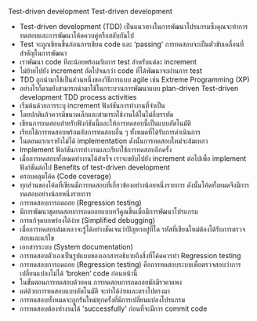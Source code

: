 Test-driven development
Test-driven development
*	Test-driven development (TDD) เป็นแนวทางในการพัฒนาโปรแกรมซึ่งคุณจะทำการทดสอบและการพัฒนาโค้ดควบคู่หรือสลับกันไป
*	Test จะถูกเขียนขึ้นก่อนการเขียน code และ ‘passing' การทดสอบจะเป็นตัวขับเคลื่อนที่สำคัญในการพัฒนา
*	เราพัฒนา code ทีละน้อยพร้อมกับการ test สำหรับแต่ละ increment
*	ไม่ย้ายไปยัง increment ถัดไปจนกว่า code ที่ได้พัฒนาจะผ่านการ test
*	TDD ถูกนำมาใช้เป็นส่วนหนึ่งของวิธีการแบบ agile เช่น Extreme Programming (XP)
*	อย่างไรก็ตามยังสามารถนำมาใช้ในกระบวนการพัฒนาแบบ plan-driven
Test-driven development
TDD process activities
*	เริ่มต้นด้วยการระบุ increment ฟังก์ชันการทำงานที่จำเป็น 
*	โดยปกติแล้วควรมีขนาดเล็กและสามารถใช้งานได้ในไม่กี่บรรทัด
*	เขียนการทดสอบสำหรับฟังก์ชันนี้และให้การทดสอบนี้เป็นแบบอัตโนมัติ
*	เรียกใช้การทดสอบพร้อมกับการทดสอบอื่น ๆ ทั้งหมดที่ได้รับการดำเนินการ 
*	ในตอนแรกเรายังไม่ได้ implementation ดังนั้นการทดสอบใหม่จะล้มเหลว
*	Implement ฟังก์ชันการทำงานและเรียกใช้การทดสอบอีกครั้ง
*	เมื่อการทดสอบทั้งหมดทำงานได้สำเร็จ เราจะขยับไปยัง increment ต่อไปเพื่อ implement  ฟังก์ชันต่อไป
Benefits of test-driven development
*	ครอบคลุมโค้ด (Code coverage)
*	ทุกส่วนของโค้ดที่เขียนมีการทดสอบที่เกี่ยวข้องอย่างน้อยหนึ่งรายการ ดังนั้นโค้ดทั้งหมดจึงมีการทดสอบอย่างน้อยหนึ่งรายการ
*	การทดสอบการถดถอย (Regression testing)
*	มีการพัฒนาชุดทดสอบการถดถอยแบบทวีคูณขึ้นเมื่อมีการพัฒนาโปรแกรม
*	การแก้จุดบกพร่องได้ง่าย (Simplified debugging)
*	เมื่อการทดสอบล้มเหลวจะรู้ได้อย่างชัดเจนว่าปัญหาอยู่ที่ใด รหัสที่เขียนใหม่ต้องได้รับการตรวจสอบและแก้ไข
*	เอกสารระบบ (System documentation)
*	การทดสอบตัวเองเป็นรูปแบบของเอกสารอธิบายถึงสิ่งที่โค้ดควรทำ
Regression testing
*	การทดสอบการถดถอย (Regression testing) คือการทดสอบระบบเพื่อตรวจสอบว่าการเปลี่ยนแปลงไม่ได้ ‘broken’  code ก่อนหน้านี้
*	ในขั้นตอนการทดสอบด้วยคน การทดสอบการถดถอยมักมีราคาแพง 
*	แต่ด้วยการทดสอบแบบอัตโนมัติ จะทำได้ง่ายและตรงไปตรงมา
*	การทดสอบทั้งหมดจะถูกรันใหม่ทุกครั้งที่มีการเปลี่ยนแปลงโปรแกรม
*	การทดสอบต้องทำงานได้ 'successfully' ก่อนที่จะมีการ commit code
